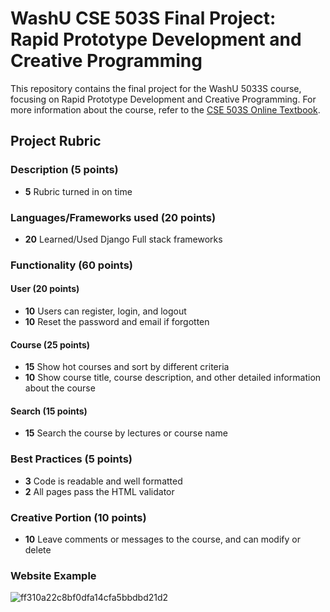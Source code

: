 # WashU CSE 503S Final Project: Rapid Prototype Development and Creative Programming

This repository contains the final project for the WashU 5033S course, focusing on Rapid Prototype Development and Creative Programming. For more information about the course, refer to the [CSE 503S Online Textbook](https://classes.engineering.wustl.edu/cse330/index.php?title=CSE_330_Online_Textbook_-_Table_of_Contents).

## Project Rubric

### Description (5 points)
- **5** Rubric turned in on time

### Languages/Frameworks used (20 points)
- **20** Learned/Used Django Full stack frameworks

### Functionality (60 points)
#### User (20 points)
- **10** Users can register, login, and logout
- **10** Reset the password and email if forgotten

#### Course (25 points)
- **15** Show hot courses and sort by different criteria
- **10** Show course title, course description, and other detailed information about the course

#### Search (15 points)
- **15** Search the course by lectures or course name

### Best Practices (5 points)
- **3** Code is readable and well formatted
- **2** All pages pass the HTML validator

### Creative Portion (10 points)
- **10** Leave comments or messages to the course, and can modify or delete

### Website Example
![ff310a22c8bf0dfa14cfa5bbdbd21d2](https://github.com/YingXu001/Online-Course-Platform-Django/assets/50728665/3a8dca7a-256e-49a4-9b9a-ebfa864fdda0)

